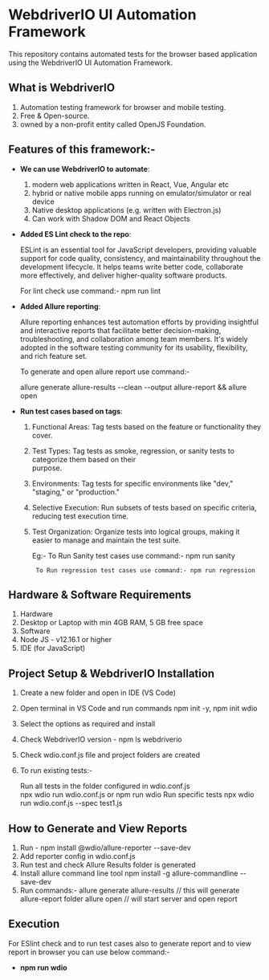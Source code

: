 # WebdriverIO UI Automation Framework

This repository contains automated tests for the browser based application using the WebdriverIO UI Automation Framework.

## What is WebdriverIO

1. Automation testing framework for browser and mobile testing.
2. Free & Open-source.
3. owned by a non-profit entity called OpenJS Foundation.

## Features of this framework:- 

- **We can use WebdriverIO to automate**:
    
   1. modern web applications written in React, Vue, Angular etc
   2. hybrid or native mobile apps running on emulator/simulator or real device
   3. Native desktop applications (e.g. written with Electron.js)
   4. Can work with Shadow DOM and React Objects

- **Added ES Lint check to the repo**: 
   
   ESLint is an essential tool for JavaScript developers, providing valuable support for code quality, consistency, and maintainability throughout the development lifecycle. It helps teams write better code, collaborate more effectively, and deliver higher-quality software products.

   For lint check use command:- npm run lint

- **Added Allure reporting**:

   Allure reporting enhances test automation efforts by providing insightful and interactive reports that facilitate better decision-making, troubleshooting, and collaboration among team members. It's widely adopted in the software testing community for its usability, flexibility, and rich feature set.

   To generate and open allure report use command:-                                 
   
   allure generate allure-results --clean --output allure-report && allure open 

- **Run test cases based on tags**:


   1. Functional Areas: Tag tests based on the feature or functionality they cover.
   2. Test Types: Tag tests as smoke, regression, or sanity tests to categorize them based on their       
      purpose.
   3. Environments: Tag tests for specific environments like "dev," "staging," or "production."
   4. Selective Execution: Run subsets of tests based on specific criteria, reducing test execution time.
   5. Test Organization: Organize tests into logical groups, making it easier to manage and maintain the 
      test suite.

      Eg:- To Run Sanity test cases use command:- npm run sanity
           
           
           To Run regression test cases use command:- npm run regression

## Hardware & Software Requirements
1. Hardware
2. Desktop or Laptop with min 4GB RAM, 5 GB free space
3. Software
4. Node JS - v12.16.1 or higher
5. IDE (for JavaScript)


## Project Setup & WebdriverIO Installation
1. Create a new folder and open in IDE (VS Code)
2. Open terminal in VS Code and run commands  npm init -y, npm init wdio
3. Select the options as required and install
4. Check WebdriverIO version - npm ls webdriverio
5. Check wdio.conf.js file and project folders are created
6. To run existing tests:- 

   Run all tests in the folder configured in wdio.conf.js  
   npx wdio run wdio.conf.js
   or
   npm run wdio
   Run specific tests npx wdio run wdio.conf.js --spec test1.js 

## How to Generate and View Reports

1. Run - npm install @wdio/allure-reporter --save-dev
2. Add reporter config in wdio.conf.js
3. Run test and check Allure Results folder is generated
4. Install allure command line tool  npm install -g allure-commandline --save-dev
5. Run commands:-
   allure generate allure-results // this will generate allure-report folder
   allure open  // will start server and open report

## Execution
   For ESlint check and to run test cases also to generate report and to view report in browser you can use below command:-
   
   - **npm run wdio** 